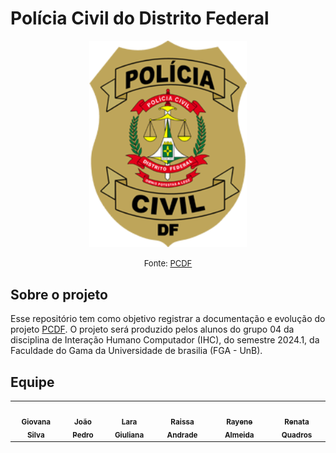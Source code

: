 # Polícia Civil do Distrito Federal

<p align="center"><img src="docs/assets/img/PoliciaCivil.png" width = 50%></p>


<font size="2"><p style="text-align:center">Fonte: [PCDF](https://www.pcdf.df.gov.br)</p></font>



## Sobre o projeto
Esse repositório tem como objetivo registrar a documentação e evolução do projeto [PCDF](https://www.pcdf.df.gov.br).  O projeto será produzido pelos alunos do grupo 04 da disciplina de Interação Humano Computador (IHC), do semestre 2024.1, da Faculdade do Gama da Universidade de brasilia (FGA - UnB).


## Equipe

<table>
  <tr>
    <td align="center"><a href="https://github.com/gio221"><img style="border-radius: 50%;" src="https://avatars.githubusercontent.com/u/111579005?v=4" width="100px;" alt=""/><br /><sub><b>Giovana Silva</b></sub></a><br />
    <td align="center"><a href="https://github.com/JoaoODragonborn"><img style="border-radius: 50%;" src="https://avatars.githubusercontent.com/u/98195374?v=4" width="100px;" alt=""/><br /><sub><b>João Pedro</b></sub></a><br />
    <td align="center"><a href="https://github.com/gravelylara"><img style="border-radius: 50%;" src="https://avatars.githubusercontent.com/u/118694498?v=4" width="100px;" alt=""/><br /><sub><b>Lara Giuliana</b></sub></a><br />
    <td align="center"><a href=" https://github.com/RaissaAndradeS "><img style="border-radius: 50%;" src="https://avatars.githubusercontent.com/u/100162150?v=4" width="100px;" alt=""/><br /><sub><b>Raissa Andrade</b></sub></a><br />
    <td align="center"><a href="https://github.com/rayenealmeida"><img style="border-radius: 50%;" src="https://avatars.githubusercontent.com/u/85962730?v=4" width="100px;" alt=""/><br /><sub><b>Rayene Almeida</b></sub></a><br />
    <td align="center"><a href="https://github.com/Renatinha28"><img style="border-radius: 50%;" src="https://avatars.githubusercontent.com/u/117046252?v=4" width="100px;" alt=""/><br /><sub><b>Renata Quadros</b></sub></a><br />
    
  </tr>
</table>